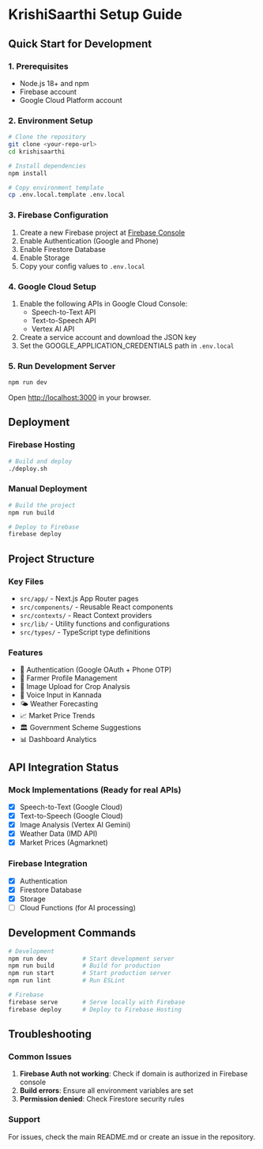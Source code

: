 # KrishiSaarthi Setup Guide

## Quick Start for Development

### 1. Prerequisites
- Node.js 18+ and npm
- Firebase account
- Google Cloud Platform account

### 2. Environment Setup
```bash
# Clone the repository
git clone <your-repo-url>
cd krishisaarthi

# Install dependencies
npm install

# Copy environment template
cp .env.local.template .env.local
```

### 3. Firebase Configuration
1. Create a new Firebase project at [Firebase Console](https://console.firebase.google.com)
2. Enable Authentication (Google and Phone)
3. Enable Firestore Database
4. Enable Storage
5. Copy your config values to `.env.local`

### 4. Google Cloud Setup
1. Enable the following APIs in Google Cloud Console:
   - Speech-to-Text API
   - Text-to-Speech API
   - Vertex AI API
2. Create a service account and download the JSON key
3. Set the GOOGLE_APPLICATION_CREDENTIALS path in `.env.local`

### 5. Run Development Server
```bash
npm run dev
```

Open [http://localhost:3000](http://localhost:3000) in your browser.

## Deployment

### Firebase Hosting
```bash
# Build and deploy
./deploy.sh
```

### Manual Deployment
```bash
# Build the project
npm run build

# Deploy to Firebase
firebase deploy
```

## Project Structure

### Key Files
- `src/app/` - Next.js App Router pages
- `src/components/` - Reusable React components
- `src/contexts/` - React Context providers
- `src/lib/` - Utility functions and configurations
- `src/types/` - TypeScript type definitions

### Features
- 🔐 Authentication (Google OAuth + Phone OTP)
- 👤 Farmer Profile Management
- 📸 Image Upload for Crop Analysis
- 🎤 Voice Input in Kannada
- 🌤️ Weather Forecasting
- 📈 Market Price Trends
- 🏛️ Government Scheme Suggestions
- 📊 Dashboard Analytics

## API Integration Status

### Mock Implementations (Ready for real APIs)
- [x] Speech-to-Text (Google Cloud)
- [x] Text-to-Speech (Google Cloud)
- [x] Image Analysis (Vertex AI Gemini)
- [x] Weather Data (IMD API)
- [x] Market Prices (Agmarknet)

### Firebase Integration
- [x] Authentication
- [x] Firestore Database
- [x] Storage
- [ ] Cloud Functions (for AI processing)

## Development Commands

```bash
# Development
npm run dev          # Start development server
npm run build        # Build for production
npm run start        # Start production server
npm run lint         # Run ESLint

# Firebase
firebase serve       # Serve locally with Firebase
firebase deploy      # Deploy to Firebase Hosting
```

## Troubleshooting

### Common Issues
1. **Firebase Auth not working**: Check if domain is authorized in Firebase console
2. **Build errors**: Ensure all environment variables are set
3. **Permission denied**: Check Firestore security rules

### Support
For issues, check the main README.md or create an issue in the repository.
